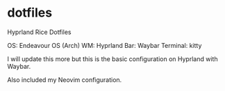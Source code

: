 # dotfiles
Hyprland Rice Dotfiles

OS: Endeavour OS (Arch)
WM: Hyprland
Bar: Waybar
Terminal: kitty

I will update this more but this is the basic configuration on Hyprland with Waybar.

Also included my Neovim configuration.
